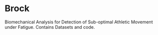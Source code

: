 # Brock
Biomechanical Analysis for Detection of Sub-optimal Athletic Movement under Fatigue. Contains Datasets and code.
